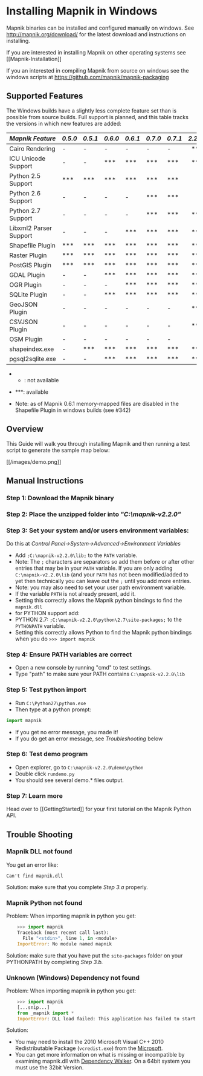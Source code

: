 # Installing Mapnik in Windows

Mapnik binaries can be installed and configured manually on windows. See http://mapnik.org/download/ for the latest download and instructions on installing.

If you are interested in installing Mapnik on other operating systems see [[Mapnik-Installation]]

If you an interested in compiling Mapnik from source on windows see the windows scripts at https://github.com/mapnik/mapnik-packaging

## Supported Features

The Windows builds have a slightly less complete feature set than is possible from source builds. Full support is planned, and this table tracks the versions in which new features are added:

| *Mapnik Feature* |*0.5.0*  |  *0.5.1*  | *0.6.0* | *0.6.1* | *0.7.0* | *0.7.1* | *2.2.0* |
|:-----------------|---------|-----------|---------|---------|---------|---------|--------:|
| Cairo Rendering | -| -| - | -| -| - | *** |
| ICU Unicode Support| - | -|  ***  |  *** |  *** | ***  | *** |
| Python 2.5 Support|  ***   |  *** |  ***   |  *** |  *** | *** | - |
| Python 2.6 Support| -| -| - | -|  *** | *** | - |
| Python 2.7 Support| -| -| - | -|  *** | *** | *** |
| Libxml2 Parser Support| -| -| - | ***  |  *** | *** | *** |
| Shapefile Plugin|  ***|  *** |  ***  |  ***  |  *** | *** | *** |
| Raster Plugin |  ***|  *** |  ***  |  ***  |  *** | *** | *** |
| PostGIS Plugin   |  ***|  *** |  ***  |  ***  |  *** | *** | *** |
| GDAL Plugin  | - | -|  ***  |  ***  |  *** | *** | *** |
| OGR Plugin| - | -| - | ***  |  *** | *** | *** |
| SQLite Plugin | - | -|  ***  |  ***  |  *** | *** | *** |
| GeoJSON Plugin | - | -|  -  |  -  |  - | - | *** |
| CSVJSON Plugin | - | -|  -  |  -  |  - | - | *** |
| OSM Plugin| - | -| - | -| -| -  | -  |
| shapeindex.exe| - | ***   |  ***  |  ***  |  *** | *** | *** |
| pgsql2sqlite.exe  | - | - |  ***  |  ***  |  *** | *** | *** |

 * - : not available
 * ***: available

* Note: as of Mapnik 0.6.1 memory-mapped files are disabled in the Shapefile Plugin in windows builds (see #342)

## Overview

This Guide will walk you through installing Mapnik and then running a test script to generate the sample map below:

[[/images/demo.png]]

## Manual Instructions

### Step 1: Download the Mapnik binary

### Step 2: Place the unzipped folder into *"C:\mapnik-v2.2.0\"*
 
### Step 3: Set your system and/or users environment variables:

Do this at _Control Panel->System->Advanced->Environment Variables_

- Add `;C:\mapnik-v2.2.0\lib;` to the `PATH` variable.
- Note: The `;` characters are separators so add them before or after other entries that may be in your `PATH` variable. If you are only adding `C:\mapnik-v2.2.0\lib` (and your `PATH` has not been modified/added to yet then technically you can leave out the `;` until you add more entries.
- Note: you may also need to set your user path environment variable.
- If the variable `PATH` is not already present, add it.
- Setting this correctly allows the Mapnik python bindings to find the `mapnik.dll`
- for PYTHON support add:
 - PYTHON 2.7:   `;C:\mapnik-v2.2.0\python\2.7\site-packages;` to the `PYTHONPATH` variable.
 - Setting this correctly allows Python to find the Mapnik python bindings when you do `>>> import mapnik`

### Step 4: Ensure PATH variables are correct

- Open a new console by running "cmd" to test settings.
- Type "path" to make sure your PATH contains `C:\mapnik-v2.2.0\lib`

### Step 5: Test python import

- Run `C:\Python27\python.exe`
- Then type at a python prompt:

```python
import mapnik
```

- If you get no error message, you made it!
- If you do get an error message, see *Troubleshooting* below
 
### Step 6: Test demo program

- Open explorer, go to `C:\mapnik-v2.2.0\demo\python`
- Double click `rundemo.py`
- You should see several demo.* files output.

### Step 7: Learn more

Head over to [[GettingStarted]] for your first tutorial on the Mapnik Python API.

## Trouble Shooting

### Mapnik DLL not found

You get an error like:

    Can't find mapnik.dll

Solution: make sure that you complete *Step 3.a* properly.


### Mapnik Python not found

Problem: When importing mapnik in python you get:

```python
    >>> import mapnik
    Traceback (most recent call last):
      File "<stdin>", line 1, in <module>
    ImportError: No module named mapnik
```

Solution: make sure that you have put the `site-packages` folder on your PYTHONPATH by completing *Step 3.b.*

### Unknown (Windows) Dependency not found

Problem: When importing mapnik in python you get:

```python
    >>> import mapnik
    [...snip...]
    from _mapnik import *
    ImportError: DLL load failed: This application has failed to start because the application configuration is incorrect. Reinstalling the application may fix this problem.
```

Solution:

 * You may need to install the 2010 Microsoft Visual C++ 2010 Redistributable Package (`vcredist.exe`) from the [Microsoft](http://www.microsoft.com/en-us/download/details.aspx?id=5555).
 * You can get more information on what is missing or incompatible by examining mapnik.dll with [Dependency Walker](http://www.dependencywalker.com/). On a 64bit system you must use the 32bit Version.